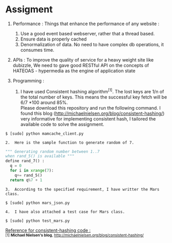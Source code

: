 Assigment
==========

1. Performance :
  Things that enhance the performance of any website :
    1.  Use a good event based webserver, rather that a thread based.
    2.  Ensure data is properly cached
    3.  Denormalization of data. No need to have complex db operations, it consumes time.

2. APIs : 
  To improve the quality of service for a heavy weight site like dubizzle, We need to gave good 
RESTful API on the concepts of HATEOAS - hypermedia as the engine of application state


3. Programming :  
    1.  I have used Consistent hashing algorithm<sup>[1]</sup>. The lost keys are 1/n of the total number of keys. This means the successful key fetch will be 6/7 *100 around 85%. <br>Please download this repository and run the following command. I found this blog (http://michaelnielsen.org/blog/consistent-hashing/) very informative for implementing consistent hash, I tailored the available code to solve the assignment. 
```
$ [sudo] python mamcache_client.py
```
    2.  Here is the sample function to generate random of 7. 
```python
""" Generating random number between 1..7 
when rand_5() is available """
define rand_7() :
  q = 0
  for i in xrange(7):  
    q+= rand_5()
  return q%7 + 1 
```

    3.  According to the specified requirement, I have writter the Mars class.
```
$ [sudo] python mars_json.py
```
    4.  I have also attached a test case for Mars class.
```
$ [sudo] python test_mars.py
```

<u>Reference for consistent-hashing code :</u>
<br><sub>
[1] <b>Michael Nielsen's blog</b>, http://michaelnielsen.org/blog/consistent-hashing/ </sub>





 
      




    
    
